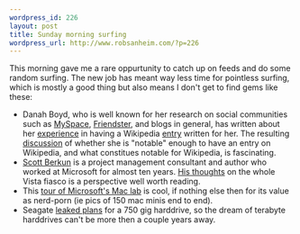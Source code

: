 ```yaml
--- 
wordpress_id: 226
layout: post
title: Sunday morning surfing
wordpress_url: http://www.robsanheim.com/?p=226
---
```

This morning gave me a rare oppurtunity to catch up on feeds and do some random surfing.  The new job has meant way less time for pointless surfing, which is mostly a good thing but also means I don't get to find gems like these:

<ul><li>Danah Boyd, who is well known for her research on social communities such as <a href="http://www.danah.org/papers/AAAS2006.html">MySpace</a>, <a href="http://www.danah.org/papers/2005.0204.Stanford.txt">Friendster</a>, and blogs in general, has written about her <a href="http://www.zephoria.org/thoughts/archives/2006/04/15/on_being_notabl.html">experience</a> in having a Wikipedia <a href="http://en.wikipedia.org/wiki/Danah_boyd">entry</a> written for her.  The resulting <a href="http://en.wikipedia.org/wiki/Talk:Danah_boyd">discussion</a> of whether she is "notable" enough to have an entry on Wikipedia, and what constitues notable for Wikipedia, is fascinating.</li>

<li><a href="http://www.scottberkun.com/">Scott Berkun</a> is a project management consultant and author who worked at Microsoft for almost ten years.  <a href="http://www.scottberkun.com/blog/?p=231">His thoughts<a /> on the whole Vista fiasco is a perspective well worth reading.</a></li>

<li>This <a href="http://davidweiss.blogspot.com/2006/04/tour-of-microsofts-mac-lab.html">tour of Microsoft's Mac lab</a> is cool, if nothing else then for its value as nerd-porn (ie pics of 150 mac minis end to end).

</li><li>Seagate <a href="http://dailytech.com/article.aspx?newsid=1896">leaked plans</a> for a 750 gig harddrive, so the dream of terabyte harddrives can't be more then a couple years  away.</li></ul>

